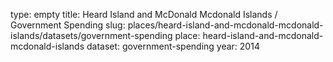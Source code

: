 type: empty
title: Heard Island and McDonald Mcdonald Islands / Government Spending
slug: places/heard-island-and-mcdonald-mcdonald-islands/datasets/government-spending
place: heard-island-and-mcdonald-mcdonald-islands
dataset: government-spending
year: 2014
